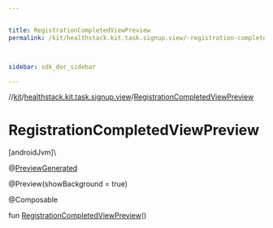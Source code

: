 ```yaml
---


title: RegistrationCompletedViewPreview
permalink: /kit/healthstack.kit.task.signup.view/-registration-completed-view-preview.html



sidebar: sdk_doc_sidebar

---
```



//[kit](/kit.html)/[healthstack.kit.task.signup.view](index.html)/[RegistrationCompletedViewPreview](-registration-completed-view-preview.html)



# RegistrationCompletedViewPreview



[androidJvm]\




@[PreviewGenerated](../healthstack.kit.annotation/-preview-generated/index.html)



@Preview(showBackground = true)



@Composable



fun [RegistrationCompletedViewPreview](-registration-completed-view-preview.html)()






